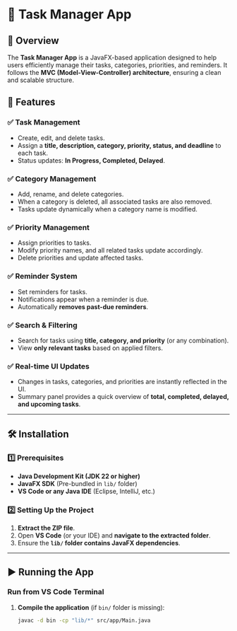 # 📝 Task Manager App

## 📖 Overview
The **Task Manager App** is a JavaFX-based application designed to help users efficiently manage their tasks, categories, priorities, and reminders. It follows the **MVC (Model-View-Controller) architecture**, ensuring a clean and scalable structure.

## 🚀 Features
### ✅ **Task Management**
- Create, edit, and delete tasks.
- Assign a **title, description, category, priority, status, and deadline** to each task.
- Status updates: **In Progress, Completed, Delayed**.

### ✅ **Category Management**
- Add, rename, and delete categories.
- When a category is deleted, all associated tasks are also removed.
- Tasks update dynamically when a category name is modified.

### ✅ **Priority Management**
- Assign priorities to tasks.
- Modify priority names, and all related tasks update accordingly.
- Delete priorities and update affected tasks.

### ✅ **Reminder System**
- Set reminders for tasks.
- Notifications appear when a reminder is due.
- Automatically **removes past-due reminders**.

### ✅ **Search & Filtering**
- Search for tasks using **title, category, and priority** (or any combination).
- View **only relevant tasks** based on applied filters.

### ✅ **Real-time UI Updates**
- Changes in tasks, categories, and priorities are instantly reflected in the UI.
- Summary panel provides a quick overview of **total, completed, delayed, and upcoming tasks**.

---

## 🛠️ Installation
### **1️⃣ Prerequisites**
- **Java Development Kit (JDK 22 or higher)**  
- **JavaFX SDK** (Pre-bundled in `lib/` folder)
- **VS Code or any Java IDE** (Eclipse, IntelliJ, etc.)

### **2️⃣ Setting Up the Project**
1. **Extract the ZIP file**.
2. Open **VS Code** (or your IDE) and **navigate to the extracted folder**.
3. Ensure the **`lib/` folder contains JavaFX dependencies**.

---

## ▶️ Running the App
### **Run from VS Code Terminal**
1. **Compile the application** (if `bin/` folder is missing):
   ```sh
   javac -d bin -cp "lib/*" src/app/Main.java
